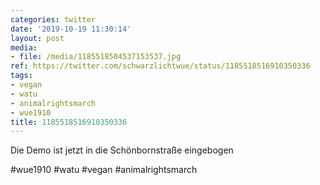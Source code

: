 ```yaml
---
categories: twitter
date: '2019-10-19 11:30:14'
layout: post
media:
- file: /media/1185518504537153537.jpg
ref: https://twitter.com/schwarzlichtwue/status/1185518516910350336
tags:
- vegan
- watu
- animalrightsmarch
- wue1910
title: 1185518516910350336
---
```

Die Demo ist jetzt in die Schönbornstraße eingebogen

#wue1910 #watu #vegan #animalrightsmarch  